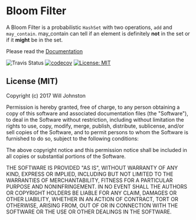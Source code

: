 # Bloom Filter
A Bloom Filter is a probabilistic `HashSet` with two operations, `add` and 
`may_contain`. may_contain can tell if an element is definitely **not** in the
set or if it **might** be in the set.

Please read the [Documentation](https://wbjohnston.github.io/bloom)

![Travis Status](https://travis-ci.org/wbjohnston/bloom.svg?branch=master)
[![codecov](https://codecov.io/gh/wbjohnston/bloom/branch/master/graph/badge.svg)](https://codecov.io/gh/wbjohnston/bloom)
[![License: MIT](https://img.shields.io/badge/License-MIT-yellow.svg)](https://opensource.org/licenses/MIT)


## License (MIT)
Copyright (c) 2017 Will Johnston

Permission is hereby granted, free of charge, to any person obtaining a copy
of this software and associated documentation files (the "Software"), to deal
in the Software without restriction, including without limitation the rights
to use, copy, modify, merge, publish, distribute, sublicense, and/or sell
copies of the Software, and to permit persons to whom the Software is
furnished to do so, subject to the following conditions:

The above copyright notice and this permission notice shall be included in all
copies or substantial portions of the Software.

THE SOFTWARE IS PROVIDED "AS IS", WITHOUT WARRANTY OF ANY KIND, EXPRESS OR
IMPLIED, INCLUDING BUT NOT LIMITED TO THE WARRANTIES OF MERCHANTABILITY,
FITNESS FOR A PARTICULAR PURPOSE AND NONINFRINGEMENT. IN NO EVENT SHALL THE
AUTHORS OR COPYRIGHT HOLDERS BE LIABLE FOR ANY CLAIM, DAMAGES OR OTHER
LIABILITY, WHETHER IN AN ACTION OF CONTRACT, TORT OR OTHERWISE, ARISING FROM,
OUT OF OR IN CONNECTION WITH THE SOFTWARE OR THE USE OR OTHER DEALINGS IN THE
SOFTWARE.

